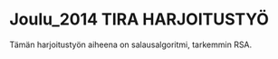 Joulu_2014 TIRA HARJOITUSTYÖ
============================

Tämän harjoitustyön aiheena on salausalgoritmi, tarkemmin RSA.
